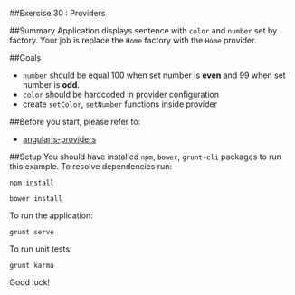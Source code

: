 ##Exercise 30 : Providers

##Summary
Application displays sentence with `color` and `number` set by factory. Your job is replace the `Home` factory with the `Home` provider.

##Goals
* `number` should be equal 100 when set number is **even** and 99 when set number is **odd**.
* `color` should be hardcoded in provider configuration
* create `setColor`, `setNumber` functions inside provider 

##Before you start, please refer to:
* [angularjs-providers](https://egghead.io/lessons/angularjs-providers)


##Setup
 You should have installed `npm`, `bower`, `grunt-cli`  packages to run this example. To resolve dependencies run:
 
 ```
 npm install
 ```
 
 ```
 bower install
 ```
 
 To run the application:
 
 ```
 grunt serve
 ```
 
To run unit tests:

 ```
 grunt karma
 ```
 
Good luck!

